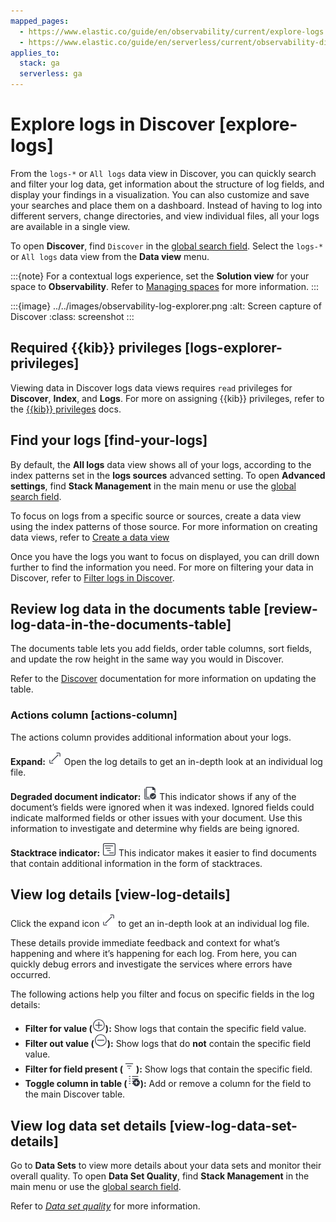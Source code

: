 ```yaml
---
mapped_pages:
  - https://www.elastic.co/guide/en/observability/current/explore-logs.html
  - https://www.elastic.co/guide/en/serverless/current/observability-discover-and-explore-logs.html
applies_to:
  stack: ga
  serverless: ga
---
```


# Explore logs in Discover [explore-logs]

From the `logs-*` or `All logs` data view in Discover, you can quickly search and filter your log data, get information about the structure of log fields, and display your findings in a visualization. You can also customize and save your searches and place them on a dashboard. Instead of having to log into different servers, change directories, and view individual files, all your logs are available in a single view.

To open **Discover**, find `Discover` in the [global search field](/explore-analyze/find-and-organize/find-apps-and-objects.md). Select the `logs-*` or `All logs` data view from the **Data view** menu.

:::{note}
For a contextual logs experience, set the **Solution view** for your space to **Observability**. Refer to [Managing spaces](/deploy-manage/manage-spaces.md) for more information.
:::

:::{image} ../../images/observability-log-explorer.png
:alt: Screen capture of Discover
:class: screenshot
:::

## Required {{kib}} privileges [logs-explorer-privileges]

Viewing data in Discover logs data views requires `read` privileges for **Discover**, **Index**, and **Logs**. For more on assigning {{kib}} privileges, refer to the [{{kib}} privileges](/deploy-manage/users-roles/cluster-or-deployment-auth/kibana-privileges.md) docs.


## Find your logs [find-your-logs]

By default, the **All logs** data view shows all of your logs, according to the index patterns set in the **logs sources** advanced setting. To open **Advanced settings**, find **Stack Management** in the main menu or use the [global search field](/explore-analyze/find-and-organize/find-apps-and-objects.md).

To focus on logs from a specific source or sources, create a data view using the index patterns of those source. For more information on creating data views, refer to [Create a data view](/explore-analyze/find-and-organize/data-views.md#settings-create-pattern)

Once you have the logs you want to focus on displayed, you can drill down further to find the information you need. For more on filtering your data in Discover, refer to [Filter logs in Discover](/solutions/observability/logs/filter-aggregate-logs.md#logs-filter-discover).


## Review log data in the documents table [review-log-data-in-the-documents-table]

The documents table lets you add fields, order table columns, sort fields, and update the row height in the same way you would in Discover.

Refer to the [Discover](/explore-analyze/discover.md) documentation for more information on updating the table.


### Actions column [actions-column]

The actions column provides additional information about your logs.

**Expand:** ![The icon to expand log details](/solutions/images/observability-expand-icon.png "") Open the log details to get an in-depth look at an individual log file.

**Degraded document indicator:** ![The icon that shows ignored fields](../../images/observability-pagesSelect-icon.png "") This indicator shows if any of the document’s fields were ignored when it was indexed. Ignored fields could indicate malformed fields or other issues with your document. Use this information to investigate and determine why fields are being ignored.

**Stacktrace indicator:** ![The icon that shows if a document contains stack traces](../../images/observability-apmTrace-icon.png "") This indicator makes it easier to find documents that contain additional information in the form of stacktraces.


## View log details [view-log-details]

Click the expand icon ![icon to open log details](/solutions/images/observability-expand-icon.png "") to get an in-depth look at an individual log file.

These details provide immediate feedback and context for what’s happening and where it’s happening for each log. From here, you can quickly debug errors and investigate the services where errors have occurred.

The following actions help you filter and focus on specific fields in the log details:

* **Filter for value (![filter for value icon](../../images/observability-plusInCircle.png "")):** Show logs that contain the specific field value.
* **Filter out value (![filter out value icon](../../images/observability-minusInCircle.png "")):** Show logs that do **not** contain the specific field value.
* **Filter for field present (![filter for present icon](../../images/observability-filter.png "")):** Show logs that contain the specific field.
* **Toggle column in table (![toggle column in table icon](../../images/observability-listAdd.png "")):** Add or remove a column for the field to the main Discover table.


## View log data set details [view-log-data-set-details]

Go to **Data Sets** to view more details about your data sets and monitor their overall quality. To open **Data Set Quality**, find **Stack Management** in the main menu or use the [global search field](/explore-analyze/find-and-organize/find-apps-and-objects.md).

Refer to [*Data set quality*](/solutions/observability/data-set-quality-monitoring.md) for more information.